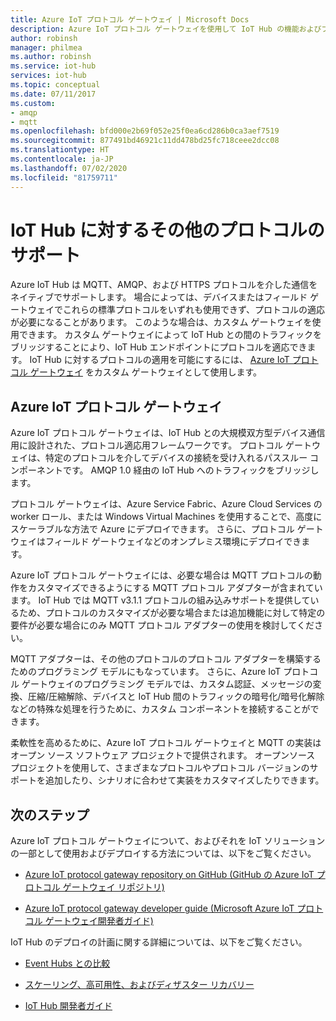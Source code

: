 ```yaml
---
title: Azure IoT プロトコル ゲートウェイ | Microsoft Docs
description: Azure IoT プロトコル ゲートウェイを使用して IoT Hub の機能およびプロトコルのサポートを拡張し、IoT Hub ではネイティブでサポートされていないプロトコルを使用してデバイスとハブの接続を有効にする方法。
author: robinsh
manager: philmea
ms.author: robinsh
ms.service: iot-hub
services: iot-hub
ms.topic: conceptual
ms.date: 07/11/2017
ms.custom:
- amqp
- mqtt
ms.openlocfilehash: bfd000e2b69f052e25f0ea6cd286b0ca3aef7519
ms.sourcegitcommit: 877491bd46921c11dd478bd25fc718ceee2dcc08
ms.translationtype: HT
ms.contentlocale: ja-JP
ms.lasthandoff: 07/02/2020
ms.locfileid: "81759711"
---
```

# <a name="support-additional-protocols-for-iot-hub"></a>IoT Hub に対するその他のプロトコルのサポート

Azure IoT Hub は MQTT、AMQP、および HTTPS プロトコルを介した通信をネイティブでサポートします。 場合によっては、デバイスまたはフィールド ゲートウェイでこれらの標準プロトコルをいずれも使用できず、プロトコルの適応が必要になることがあります。 このような場合は、カスタム ゲートウェイを使用できます。 カスタム ゲートウェイによって IoT Hub との間のトラフィックをブリッジすることにより、IoT Hub エンドポイントにプロトコルを適応できます。 IoT Hub に対するプロトコルの適用を可能にするには、 [Azure IoT プロトコル ゲートウェイ](https://github.com/Azure/azure-iot-protocol-gateway/blob/master/README.md) をカスタム ゲートウェイとして使用します。

## <a name="azure-iot-protocol-gateway"></a>Azure IoT プロトコル ゲートウェイ

Azure IoT プロトコル ゲートウェイは、IoT Hub との大規模双方型デバイス通信用に設計された、プロトコル適応用フレームワークです。 プロトコル ゲートウェイは、特定のプロトコルを介してデバイスの接続を受け入れるパススルー コンポーネントです。 AMQP 1.0 経由の IoT Hub へのトラフィックをブリッジします。

プロトコル ゲートウェイは、Azure Service Fabric、Azure Cloud Services の worker ロール、または Windows Virtual Machines を使用することで、高度にスケーラブルな方法で Azure にデプロイできます。 さらに、プロトコル ゲートウェイはフィールド ゲートウェイなどのオンプレミス環境にデプロイできます。

Azure IoT プロトコル ゲートウェイには、必要な場合は MQTT プロトコルの動作をカスタマイズできるようにする MQTT プロトコル アダプターが含まれています。 IoT Hub では MQTT v3.1.1 プロトコルの組み込みサポートを提供しているため、プロトコルのカスタマイズが必要な場合または追加機能に対して特定の要件が必要な場合にのみ MQTT プロトコル アダプターの使用を検討してください。

MQTT アダプターは、その他のプロトコルのプロトコル アダプターを構築するためのプログラミング モデルにもなっています。 さらに、Azure IoT プロトコル ゲートウェイのプログラミング モデルでは、カスタム認証、メッセージの変換、圧縮/圧縮解除、デバイスと IoT Hub 間のトラフィックの暗号化/暗号化解除などの特殊な処理を行うために、カスタム コンポーネントを接続することができます。

柔軟性を高めるために、Azure IoT プロトコル ゲートウェイと MQTT の実装はオープン ソース ソフトウェア プロジェクトで提供されます。 オープンソース プロジェクトを使用して、さまざまなプロトコルやプロトコル バージョンのサポートを追加したり、シナリオに合わせて実装をカスタマイズしたりできます。 

## <a name="next-steps"></a>次のステップ

Azure IoT プロトコル ゲートウェイについて、およびそれを IoT ソリューションの一部として使用およびデプロイする方法については、以下をご覧ください。

* [Azure IoT protocol gateway repository on GitHub (GitHub の Azure IoT プロトコル ゲートウェイ リポジトリ)](https://github.com/Azure/azure-iot-protocol-gateway/blob/master/README.md)

* [Azure IoT protocol gateway developer guide (Microsoft Azure  IoT プロトコル ゲートウェイ開発者ガイド)](https://github.com/Azure/azure-iot-protocol-gateway/blob/master/docs/DeveloperGuide.md)

IoT Hub のデプロイの計画に関する詳細については、以下をご覧ください。

* [Event Hubs との比較](iot-hub-compare-event-hubs.md)

* [スケーリング、高可用性、およびディザスター リカバリー](iot-hub-scaling.md)

* [IoT Hub 開発者ガイド](iot-hub-devguide.md)